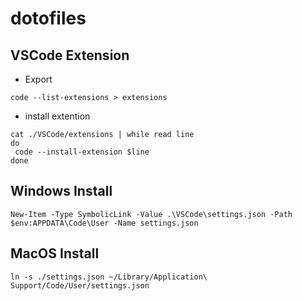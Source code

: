 # dotofiles

## VSCode Extension
- Export
```
code --list-extensions > extensions
```

- install extention
```shell:
cat ./VSCode/extensions | while read line
do
 code --install-extension $line
done
```

## Windows Install
```powershell:
New-Item -Type SymbolicLink -Value .\VSCode\settings.json -Path $env:APPDATA\Code\User -Name settings.json
```

## MacOS Install
```shell:
ln -s ./settings.json ~/Library/Application\ Support/Code/User/settings.json
```